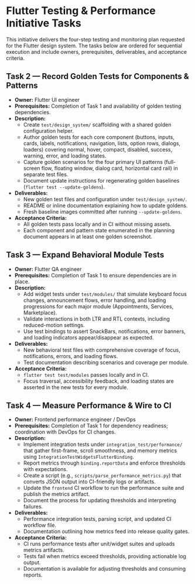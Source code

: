 # Flutter Testing & Performance Initiative Tasks

This initiative delivers the four-step testing and monitoring plan requested for the Flutter design system. The tasks below are ordered for sequential execution and include owners, prerequisites, deliverables, and acceptance criteria.

## 

## Task 2 — Record Golden Tests for Components & Patterns
- **Owner:** Flutter UI engineer
- **Prerequisites:** Completion of Task 1 and availability of golden testing dependencies.
- **Description:**
  - Create `test/design_system/` scaffolding with a shared golden configuration helper.
  - Author golden tests for each core component (buttons, inputs, cards, labels, notifications, navigation, lists, option rows, dialogs, loaders) covering normal, hover, compact, disabled, success, warning, error, and loading states.
  - Capture golden scenarios for the four primary UI patterns (full-screen flow, floating window, dialog card, horizontal card rail) in separate test files.
  - Document update instructions for regenerating golden baselines (`flutter test --update-goldens`).
- **Deliverables:**
  - New golden test files and configuration under `test/design_system/`.
  - README or inline documentation explaining how to update goldens.
  - Fresh baseline images committed after running `--update-goldens`.
- **Acceptance Criteria:**
  - All golden tests pass locally and in CI without missing assets.
  - Each component and pattern state enumerated in the planning document appears in at least one golden screenshot.

## Task 3 — Expand Behavioral Module Tests
- **Owner:** Flutter QA engineer
- **Prerequisites:** Completion of Task 1 to ensure dependencies are in place.
- **Description:**
  - Add widget tests under `test/modules/` that simulate keyboard focus changes, announcement flows, error handling, and loading progressions for each major module (Appointments, Services, Marketplace).
  - Validate interactions in both LTR and RTL contexts, including reduced-motion settings.
  - Use test bindings to assert SnackBars, notifications, error banners, and loading indicators appear/disappear as expected.
- **Deliverables:**
  - New behavioral test files with comprehensive coverage of focus, notifications, errors, and loading flows.
  - Test documentation describing scenarios and coverage per module.
- **Acceptance Criteria:**
  - `flutter test test/modules` passes locally and in CI.
  - Focus traversal, accessibility feedback, and loading states are asserted in the new tests for every module.

## Task 4 — Measure Performance & Wire to CI
- **Owner:** Frontend performance engineer / DevOps
- **Prerequisites:** Completion of Task 1 for dependency readiness; coordination with DevOps for CI changes.
- **Description:**
  - Implement integration tests under `integration_test/performance/` that gather first-frame, scroll smoothness, and memory metrics using `IntegrationTestWidgetsFlutterBinding`.
  - Report metrics through `binding.reportData` and enforce thresholds with expectations.
  - Create a script (e.g., `scripts/parse_performance_metrics.py`) that converts JSON output into CI-friendly logs or artifacts.
  - Update the `frontend` CI workflow to run the performance suite and publish the metrics artifact.
  - Document the process for updating thresholds and interpreting failures.
- **Deliverables:**
  - Performance integration tests, parsing script, and updated CI workflow file.
  - Documentation outlining how metrics feed into release quality gates.
- **Acceptance Criteria:**
  - CI runs performance tests after unit/widget suites and uploads metrics artifacts.
  - Tests fail when metrics exceed thresholds, providing actionable log output.
  - Documentation is available for adjusting thresholds and consuming reports.
